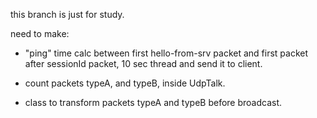 this branch is just for study.

need to make:

- "ping" time calc between first hello-from-srv packet and 
  first packet after sessionId packet, 10 sec thread and send it to client.
 
- count packets typeA, and typeB, inside UdpTalk.

- class to transform packets typeA and typeB before broadcast.

